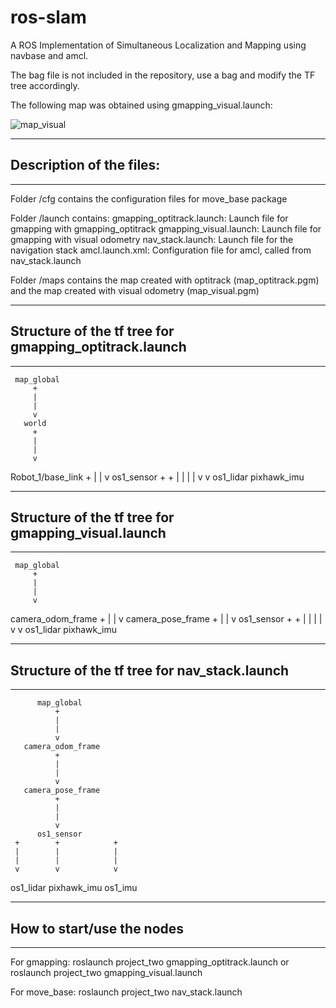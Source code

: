 # ros-slam

A ROS Implementation of Simultaneous Localization and Mapping using navbase and amcl.

The bag file is not included in the repository, use a bag and modify the TF tree accordingly.

The following map was obtained using gmapping_visual.launch:

![map_visual](https://user-images.githubusercontent.com/12733113/93635821-fc1fa680-fa03-11ea-96d8-c24e2d13a71e.png)

------------------------------------------------------------------------------------------
## Description of the files: 
------------------------------------------------------------------------------------------

Folder /cfg contains the configuration files for move_base package

Folder /launch contains:
  gmapping_optitrack.launch: Launch file for gmapping with gmapping_optitrack
  gmapping_visual.launch: Launch file for gmapping with visual odometry
  nav_stack.launch: Launch file for the navigation stack
  amcl.launch.xml: Configuration file for amcl, called from nav_stack.launch

Folder /maps contains the map created with optitrack (map_optitrack.pgm) and the 
      map created with visual odometry (map_visual.pgm)

------------------------------------------------------------------------------------------
##  Structure of the tf tree for gmapping_optitrack.launch 	 
------------------------------------------------------------------------------------------
     map_global
         +
         |
         |
         v
       world
         +
         |
         |
         v
  Robot_1/base_link
         +
         |
         |
         v
     os1_sensor
     +        +
     |        |
     |        |
     v        v
os1_lidar  pixhawk_imu



------------------------------------------------------------------------------------------
## Structure of the tf tree for gmapping_visual.launch 	 
------------------------------------------------------------------------------------------
     map_global
         +
         |
         |
         v
  camera_odom_frame
         +
         |
         |
         v
  camera_pose_frame
         +
         |
         |
         v
     os1_sensor
     +        +
     |        |
     |        |
     v        v
os1_lidar  pixhawk_imu
 



------------------------------------------------------------------------------------------
## Structure of the tf tree for nav_stack.launch 	 
------------------------------------------------------------------------------------------
          map_global
              +
              |
              |
              v
       camera_odom_frame
              +
              |
              |
              v
       camera_pose_frame
              +
              |
              |
              v
          os1_sensor
     +        +            +
     |        |            |
     |        |            |
     v        v            v
os1_lidar  pixhawk_imu  os1_imu

     

------------------------------------------------------------------------------------------
## How to start/use the nodes 	 
------------------------------------------------------------------------------------------

For gmapping: roslaunch project_two gmapping_optitrack.launch  or
    roslaunch project_two gmapping_visual.launch
 

For move_base: roslaunch project_two nav_stack.launch
